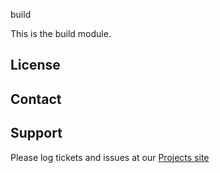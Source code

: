 build

This is the build module.

License
-------


Contact
-------


Support
-------

Please log tickets and issues at our [Projects site](http://projects.example.com)
